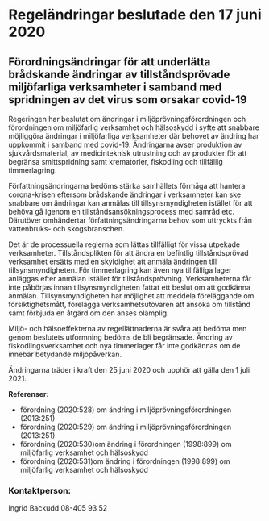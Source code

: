 # Regeländringar beslutade den 17 juni 2020

## Förordningsändringar för att underlätta brådskande ändringar av tillståndsprövade miljöfarliga verksamheter i samband med spridningen av det virus som orsakar covid\-19

Regeringen har beslutat om ändringar i miljöprövningsförordningen och förordningen om miljöfarlig verksamhet och hälsoskydd i syfte att snabbare möjliggöra ändringar i miljöfarliga verksamheter där behovet av ändring har uppkommit i samband med covid\-19\. Ändringarna avser produktion av sjukvårdsmaterial, av medicinteknisk utrustning och av produkter för att begränsa smittspridning samt krematorier, fiskodling och tillfällig timmerlagring.

Författningsändringarna bedöms stärka samhällets förmåga att hantera corona\-krisen eftersom brådskande ändringar i verksamheter kan ske snabbare om ändringar kan anmälas till tillsynsmyndigheten istället för att behöva gå igenom en tillståndsansökningsprocess med samråd etc. Därutöver omhändertar författningsändringarna behov som uttryckts från vattenbruks\- och skogsbranschen.

Det är de processuella reglerna som lättas tillfälligt för vissa utpekade verksamheter. Tillståndsplikten för att ändra en befintlig tillståndsprövad verksamhet ersätts med en skyldighet att anmäla ändringen till tillsynsmyndigheten. För timmerlagring kan även nya tillfälliga lager anläggas efter anmälan istället för tillståndsprövning. Verksamheterna får inte påbörjas innan tillsynsmyndigheten fattat ett beslut om att godkänna anmälan. Tillsynsmyndigheten har möjlighet att meddela föreläggande om försiktighetsmått, förelägga verksamhetsutövaren att ansöka om tillstånd samt förbjuda en åtgärd om den anses olämplig.

Miljö\- och hälsoeffekterna av regellättnaderna är svåra att bedöma men genom beslutets utformning bedöms de bli begränsade. Ändring av fiskodlingsverksamhet och nya timmerlager får inte godkännas om de innebär betydande miljöpåverkan.

Ändringarna träder i kraft den 25 juni 2020 och upphör att gälla den 1 juli 2021\.

**Referenser:**

* förordning (2020:528\) om ändring i miljöprövningsförordningen (2013:251\)
* förordning (2020:529\) om ändring i miljöprövningsförordningen (2013:251\)
* förordning (2020:530\)om ändring i förordningen (1998:899\) om miljöfarlig verksamhet och hälsoskydd
* förordning (2020:531\)om ändring i förordningen (1998:899\) om miljöfarlig verksamhet och hälsoskydd

### Kontaktperson:

Ingrid Backudd 08\-405 93 52
